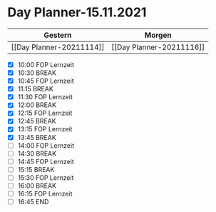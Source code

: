 
Day Planner-15.11.2021
======================
  
| Gestern | Morgen |  
| ------- | ------ |  
| [[Day Planner-20211114]] | [[Day Planner-20211116]] |  
- [x] 10:00 FOP Lernzeit
- [x] 10:30 BREAK
- [x] 10:45 FOP Lernzeit
- [x] 11:15 BREAK
- [x] 11:30 FOP Lernzeit
- [x] 12:00 BREAK
- [x] 12:15 FOP Lernzeit
- [x] 12:45 BREAK
- [x] 13:15 FOP Lernzeit
- [x] 13:45 BREAK
- [ ] 14:00 FOP Lernzeit
- [ ] 14:30 BREAK
- [ ] 14:45 FOP Lernzeit
- [ ] 15:15 BREAK
- [ ] 15:30 FOP Lernzeit
- [ ] 16:00 BREAK
- [ ] 16:15 FOP Lernzeit
- [ ] 16:45 END